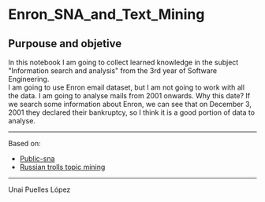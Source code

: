 # Enron_SNA_and_Text_Mining

## Purpouse and objetive
In this notebook I am going to collect learned knowledge in the subject "Information search and analysis" from the 3rd year of Software Engineering.  
I am going to use Enron email dataset, but I am not going to work with all the data. I am going to analyse mails from 2001 onwards. Why this date? If we search some information about Enron, we can see that on December 3, 2001 they declared their bankruptcy, so I think it is a good portion of data to analyse.

---
Based on: 
- [Public-sna](https://github.com/pedroconcejero/public-sna)
- [Russian trolls topic mining](https://github.com/pedroconcejero/russian_trolls_topicmining)
---

Unai Puelles López
